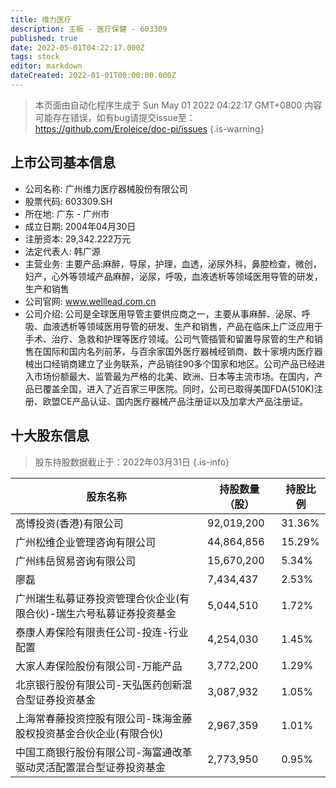 ```yaml
---
title: 维力医疗
description: 主板 - 医疗保健 - 603309
published: true
date: 2022-05-01T04:22:17.000Z
tags: stock
editor: markdown
dateCreated: 2022-01-01T00:00:00.000Z
---
```


> 本页面由自动化程序生成于 Sun May 01 2022 04:22:17 GMT+0800
> 内容可能存在错误，如有bug请提交issue至：https://github.com/Eroleice/doc-pi/issues
{.is-warning}

## 上市公司基本信息
- 公司名称: 广州维力医疗器械股份有限公司
- 股票代码: 603309.SH
- 所在地: 广东 - 广州市
- 成立日期: 2004年04月30日
- 注册资本: 29,342.222万元
- 法定代表人: 韩广源
- 主营业务: 主要产品:麻醉，导尿，护理，血透，泌尿外科，鼻腔检查，微创，妇产，心外等领域产品麻醉，泌尿，呼吸，血液透析等领域医用导管的研发，生产和销售
- 公司官网: www.welllead.com.cn
- 公司介绍: 公司是全球医用导管主要供应商之一，主要从事麻醉、泌尿、呼吸、血液透析等领域医用导管的研发、生产和销售，产品在临床上广泛应用于手术、治疗、急救和护理等医疗领域。公司气管插管和留置导尿管的生产和销售在国际和国内名列前茅，与百余家国外医疗器械经销商、数十家境内医疗器械出口经销商建立了业务联系，产品销往90多个国家和地区。公司产品已经进入市场份额最大、监管最为严格的北美、欧洲、日本等主流市场。在国内，产品已覆盖全国，进入了近百家三甲医院。同时，公司已取得美国FDA(510K)注册、欧盟CE产品认证、国内医疗器械产品注册证以及加拿大产品注册证。


## 十大股东信息
> 股东持股数据截止于：2022年03月31日
{.is-info}

| 股东名称 | 持股数量（股） | 持股比例 |
| --- | --- | --- |
| 高博投资(香港)有限公司 | 92,019,200 | 31.36% |
| 广州松维企业管理咨询有限公司 | 44,864,856 | 15.29% |
| 广州纬岳贸易咨询有限公司 | 15,670,200 | 5.34% |
| 廖磊 | 7,434,437 | 2.53% |
| 广州瑞生私募证券投资管理合伙企业(有限合伙)-瑞生六号私募证券投资基金 | 5,044,510 | 1.72% |
| 泰康人寿保险有限责任公司-投连-行业配置 | 4,254,030 | 1.45% |
| 大家人寿保险股份有限公司-万能产品 | 3,772,200 | 1.29% |
| 北京银行股份有限公司-天弘医药创新混合型证券投资基金 | 3,087,932 | 1.05% |
| 上海常春藤投资控股有限公司-珠海金藤股权投资基金合伙企业(有限合伙) | 2,967,359 | 1.01% |
| 中国工商银行股份有限公司-海富通改革驱动灵活配置混合型证券投资基金 | 2,773,950 | 0.95% |




